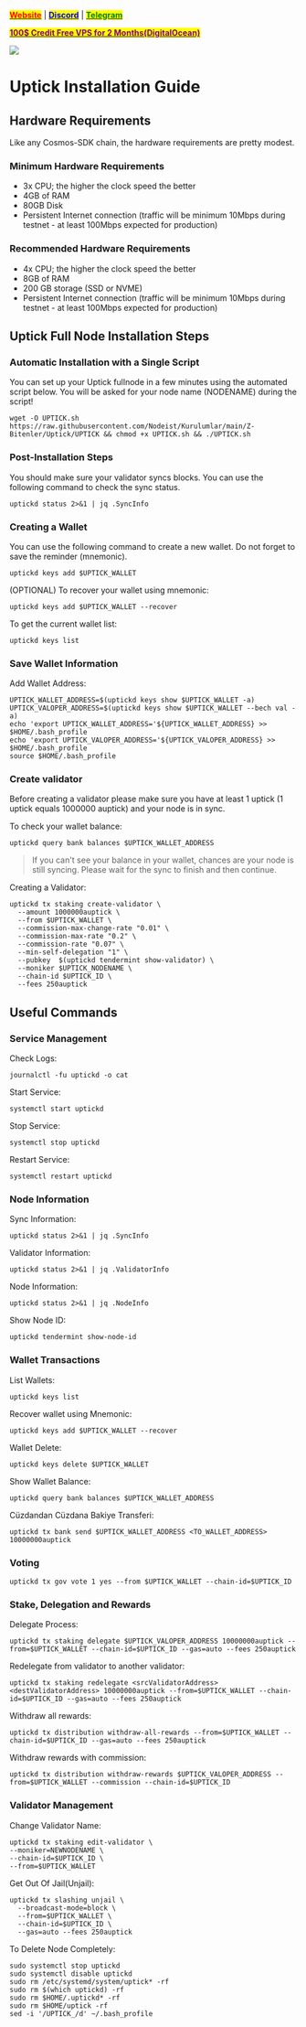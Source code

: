 &#x20;                                                       [<mark style="color:red;">**Website**</mark>](https://nodeist.net/) | [<mark style="color:blue;">**Discord**</mark>](https://discord.gg/ypx7mJ6Zzb) | [<mark style="color:green;">**Telegram**</mark>](https://t.me/noodeist)

&#x20;                                     [<mark style="color:purple;">**100$ Credit Free VPS for 2 Months(DigitalOcean)**</mark>](https://www.digitalocean.com/?refcode=410c988c8b3e&utm_campaign=Referral_Invite&utm_medium=Referral_Program&utm_source=badge)

![](https://i.hizliresim.com/nro1l6b.jpeg)


# Uptick Installation Guide
## Hardware Requirements
Like any Cosmos-SDK chain, the hardware requirements are pretty modest.

### Minimum Hardware Requirements
  - 3x CPU; the higher the clock speed the better
  - 4GB of RAM
  - 80GB Disk
  - Persistent Internet connection (traffic will be minimum 10Mbps during testnet - at least 100Mbps expected for production)

### Recommended Hardware Requirements
  - 4x CPU; the higher the clock speed the better
  - 8GB of RAM
  - 200 GB storage (SSD or NVME)
  - Persistent Internet connection (traffic will be minimum 10Mbps during testnet - at least 100Mbps expected for production)

## Uptick Full Node Installation Steps
### Automatic Installation with a Single Script
You can set up your Uptick fullnode in a few minutes using the automated script below.
You will be asked for your node name (NODENAME) during the script!

```
wget -O UPTICK.sh https://raw.githubusercontent.com/Nodeist/Kurulumlar/main/Z-Bitenler/Uptick/UPTICK && chmod +x UPTICK.sh && ./UPTICK.sh
```

### Post-Installation Steps

You should make sure your validator syncs blocks.
You can use the following command to check the sync status.
```
uptickd status 2>&1 | jq .SyncInfo
```

### Creating a Wallet
You can use the following command to create a new wallet. Do not forget to save the reminder (mnemonic).
```
uptickd keys add $UPTICK_WALLET
```

(OPTIONAL) To recover your wallet using mnemonic:
```
uptickd keys add $UPTICK_WALLET --recover
```

To get the current wallet list:
```
uptickd keys list
```

### Save Wallet Information
Add Wallet Address:
```
UPTICK_WALLET_ADDRESS=$(uptickd keys show $UPTICK_WALLET -a)
UPTICK_VALOPER_ADDRESS=$(uptickd keys show $UPTICK_WALLET --bech val -a)
echo 'export UPTICK_WALLET_ADDRESS='${UPTICK_WALLET_ADDRESS} >> $HOME/.bash_profile
echo 'export UPTICK_VALOPER_ADDRESS='${UPTICK_VALOPER_ADDRESS} >> $HOME/.bash_profile
source $HOME/.bash_profile
```


### Create validator
Before creating a validator please make sure you have at least 1 uptick (1 uptick equals 1000000 auptick) and your node is in sync.

To check your wallet balance:
```
uptickd query bank balances $UPTICK_WALLET_ADDRESS
```
> If you can't see your balance in your wallet, chances are your node is still syncing. Please wait for the sync to finish and then continue.

Creating a Validator:
```
uptickd tx staking create-validator \
  --amount 1000000auptick \
  --from $UPTICK_WALLET \
  --commission-max-change-rate "0.01" \
  --commission-max-rate "0.2" \
  --commission-rate "0.07" \
  --min-self-delegation "1" \
  --pubkey  $(uptickd tendermint show-validator) \
  --moniker $UPTICK_NODENAME \
  --chain-id $UPTICK_ID \
  --fees 250auptick
```



## Useful Commands
### Service Management
Check Logs:
```
journalctl -fu uptickd -o cat
```

Start Service:
```
systemctl start uptickd
```

Stop Service:
```
systemctl stop uptickd
```

Restart Service:
```
systemctl restart uptickd
```

### Node Information
Sync Information:
```
uptickd status 2>&1 | jq .SyncInfo
```

Validator Information:
```
uptickd status 2>&1 | jq .ValidatorInfo
```

Node Information:
```
uptickd status 2>&1 | jq .NodeInfo
```

Show Node ID:
```
uptickd tendermint show-node-id
```

### Wallet Transactions
List Wallets:
```
uptickd keys list
```

Recover wallet using Mnemonic:
```
uptickd keys add $UPTICK_WALLET --recover
```

Wallet Delete:
```
uptickd keys delete $UPTICK_WALLET
```

Show Wallet Balance:
```
uptickd query bank balances $UPTICK_WALLET_ADDRESS
```

Cüzdandan Cüzdana Bakiye Transferi:
```
uptickd tx bank send $UPTICK_WALLET_ADDRESS <TO_WALLET_ADDRESS> 10000000auptick
```

### Voting
```
uptickd tx gov vote 1 yes --from $UPTICK_WALLET --chain-id=$UPTICK_ID
```

### Stake, Delegation and Rewards
Delegate Process:
```
uptickd tx staking delegate $UPTICK_VALOPER_ADDRESS 10000000auptick --from=$UPTICK_WALLET --chain-id=$UPTICK_ID --gas=auto --fees 250auptick
```

Redelegate from validator to another validator:
```
uptickd tx staking redelegate <srcValidatorAddress> <destValidatorAddress> 10000000auptick --from=$UPTICK_WALLET --chain-id=$UPTICK_ID --gas=auto --fees 250auptick
```

Withdraw all rewards:
```
uptickd tx distribution withdraw-all-rewards --from=$UPTICK_WALLET --chain-id=$UPTICK_ID --gas=auto --fees 250auptick
```

Withdraw rewards with commission:
```
uptickd tx distribution withdraw-rewards $UPTICK_VALOPER_ADDRESS --from=$UPTICK_WALLET --commission --chain-id=$UPTICK_ID
```

### Validator Management
Change Validator Name:
```
uptickd tx staking edit-validator \
--moniker=NEWNODENAME \
--chain-id=$UPTICK_ID \
--from=$UPTICK_WALLET
```

Get Out Of Jail(Unjail): 
```
uptickd tx slashing unjail \
  --broadcast-mode=block \
  --from=$UPTICK_WALLET \
  --chain-id=$UPTICK_ID \
  --gas=auto --fees 250auptick
```

To Delete Node Completely:
```
sudo systemctl stop uptickd
sudo systemctl disable uptickd
sudo rm /etc/systemd/system/uptick* -rf
sudo rm $(which uptickd) -rf
sudo rm $HOME/.uptickd* -rf
sudo rm $HOME/uptick -rf
sed -i '/UPTICK_/d' ~/.bash_profile
```
  